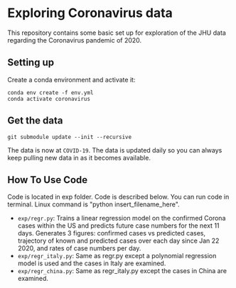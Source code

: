 # Exploring Coronavirus data 

This repository contains some basic set up for exploration of the JHU data regarding
the Coronavirus pandemic of 2020.

## Setting up

Create a conda environment and activate it:

```
conda env create -f env.yml
conda activate coronavirus
```

## Get the data

```
git submodule update --init --recursive
```

The data is now at `COVID-19`. The data is updated daily so you can always keep pulling
new data in as it becomes available.

## How To Use Code

Code is located in exp folder. Code is described below. You can run code in terminal. Linux command is "python insert_filename_here". 

- `exp/regr.py`: Trains a linear regression model on the confirmed Corona cases within the  US and predicts future case numbers for the next 11 days. Generates 3 figures: confirmed cases vs predicted cases, trajectory of known and predicted cases over each day since Jan 22 2020, and rates of case numbers per day.
- `exp/regr_italy.py`: Same as regr.py except a polynomial regression model is used and the cases in Italy are examined. 
- `exp/regr_china.py`: Same as regr_italy.py except the cases in China are examined.

